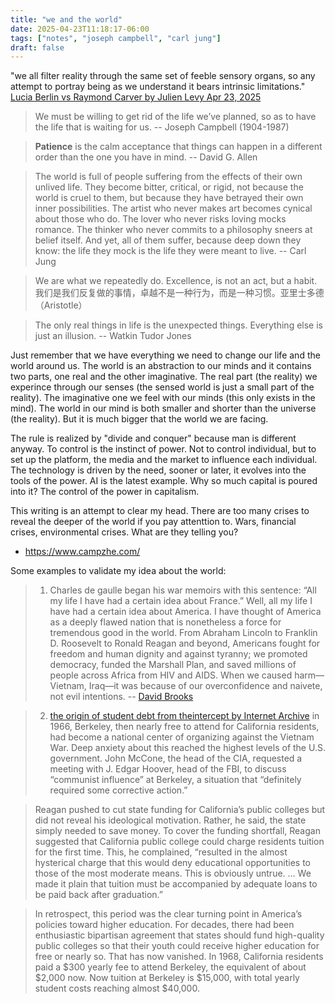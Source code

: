 ```yaml
---
title: "we and the world"
date: 2025-04-23T11:18:17-06:00
tags: ["notes", "joseph campbell", "carl jung"]
draft: false
---
```


"we all filter reality through the same set of feeble sensory organs, so any attempt to portray being as we understand it bears intrinsic limitations." [Lucia Berlin vs Raymond Carver by Julien Levy Apr 23, 2025](https://lithub.com/lucia-berlin-vs-raymond-carver-who-is-the-real-patron-saint-of-realism)

> We must be willing to get rid of the life we’ve planned, so as to have the life that is waiting for us. -- Joseph Campbell (1904-1987)

> **Patience** is the calm acceptance that things can happen in a different order than the one you have in mind. -- David G. Allen

> The world is full of people suffering from the effects of their own unlived life. They become bitter, critical, or rigid, not because the world is cruel to them, but because they have betrayed their own inner possibilities. The artist who never makes art becomes cynical about those who do.
The lover who never risks loving mocks romance. The thinker who never commits to a philosophy sneers at belief itself. And yet, all of them suffer, because deep down they know: the life they mock is the life they were meant to live. -- Carl Jung

> We are what we repeatedly do. Excellence, is not an act, but a habit. 我们是我们反复做的事情，卓越不是一种行为，而是一种习惯。亚里士多德（Aristotle）

> The only real things in life is the unexpected things. Everything else is just an illusion. -- Watkin Tudor Jones

Just remember that we have everything we need to change our life and the world around us. The world is an abstraction to our minds and it contains two parts, one real and the other imaginative. The real part (the reality) we experince through our senses (the sensed world is just a small part of the reality). The imaginative one we feel with our minds (this only exists in the mind). The world in our mind is both smaller and shorter than the universe (the reality). But it is much bigger that the world we are facing.
 
The rule is realized by "divide and conquer" because man is different anyway. To control is the instinct of power. Not to control individual, but to set up the platform, the media and the market to influence each individual. The technology is driven by the need, sooner or later, it evolves into the tools of the power. AI is the latest example. Why so much capital is poured into it? The control of the power in capitalism.

This writing is an attempt to clear my head. There are too many crises to reveal the deeper of the world if you pay attenttion to. Wars, financial crises, environmental crises. What are they telling you? 
 
* https://www.campzhe.com/

Some examples to validate my idea about the world:

> 1. Charles de gaulle began his war memoirs with this sentence: “All my life I have had a certain idea about France.” Well, all my life I have had a certain idea about America. I have thought of America as a deeply flawed nation that is nonetheless a force for tremendous good in the world. From Abraham Lincoln to Franklin D. Roosevelt to Ronald Reagan and beyond, Americans fought for freedom and human dignity and against tyranny; we promoted democracy, funded the Marshall Plan, and saved millions of people across Africa from HIV and AIDS. When we caused harm—Vietnam, Iraq—it was because of our overconfidence and naivete, not evil intentions. -- [David Brooks](https://archive.is/uW4P0)

> 2. [the origin of student debt from theintercept by Internet Archive](https://web.archive.org/web/20220826015358/https://theintercept.com/2022/08/25/student-loans-debt-reagan/) in 1966, Berkeley, then nearly free to attend for California residents, had become a national center of organizing against the Vietnam War. Deep anxiety about this reached the highest levels of the U.S. government. John McCone, the head of the CIA, requested a meeting with J. Edgar Hoover, head of the FBI, to discuss “communist influence” at Berkeley, a situation that “definitely required some corrective action.”

> Reagan pushed to cut state funding for California’s public colleges but did not reveal his ideological motivation. Rather, he said, the state simply needed to save money. To cover the funding shortfall, Reagan suggested that California public college could charge residents tuition for the first time. This, he complained, “resulted in the almost hysterical charge that this would deny educational opportunities to those of the most moderate means. This is obviously untrue. … We made it plain that tuition must be accompanied by adequate loans to be paid back after graduation.”

> In retrospect, this period was the clear turning point in America’s policies toward higher education. For decades, there had been enthusiastic bipartisan agreement that states should fund high-quality public colleges so that their youth could receive higher education for free or nearly so. That has now vanished. In 1968, California residents paid a $300 yearly fee to attend Berkeley, the equivalent of about $2,000 now. Now tuition at Berkeley is $15,000, with total yearly student costs reaching almost $40,000.

